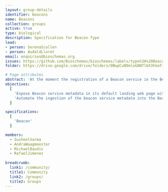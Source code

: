 ```yaml
---
layout: group-details
identifier: beacons
name: Beacons
collection: groups
active: true
type: biological
description: Specification for Beacon Type
lead: 
- person: SerenaScollen
- person: AudaldLloret
email: enquiries@bioschemas.org
issues: https://github.com/Bioschemas/bioschemas/labels/type%3A%20Beacon
folder: https://drive.google.com/drive/folders/0BwpCuN9mloG8WTl6X3hkeFIwems

# Page attributes
abstract: 'At the moment the registration of a Beacon service in the Beacon Network is done manually and needs to be updated manually if the beacon service changes.'
objectives:
  [
    'Expose Beacon service metadata in its default landing web page with Bioschemas',
    'Automate the ingestion of the beacon service metadata into the Beacon Network'
  ]

specifications:
  [
    'Beacon'
  ]

members:
  - SusheelVarma
  - AndraWaagmeester
  - MichaelBaudis
  - RafaelJimenez
  
breadcrumb:
  link1: /community/
  title1: Community
  link2: /groups/
  title2: Groups
---
```

